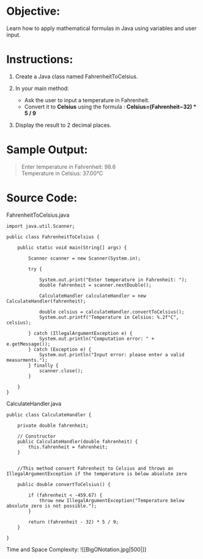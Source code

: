 # Objective:  
Learn how to apply mathematical formulas in Java using variables and user input.
# Instructions:  
1. Create a Java class named FahrenheitToCelsius.  
2. In your main method:
	- Ask the user to input a temperature in Fahrenheit.
	- Convert it to **Celsius** using the formula : **Celsius=(Fahrenheit−32) * 5 / 9**​

3. Display the result to 2 decimal places.
# Sample Output:  
> Enter temperature in Fahrenheit: 98.6  
> Temperature in Celsius: 37.00°C

# Source Code:  
FahrenheitToCelsius.java
```
import java.util.Scanner;

public class FahrenheitToCelsius {

    public static void main(String[] args) {

        Scanner scanner = new Scanner(System.in);

        try {
            
            System.out.print("Enter temperature in Fahrenheit: ");
            double fahrenheit = scanner.nextDouble();

            CalculateHandler calculateHandler = new CalculateHandler(fahrenheit);

            double celsius = calculateHandler.convertToCelsius();
            System.out.printf("Temperature in Celsius: %.2f°C", celsius);
        
        } catch (IllegalArgumentException e) {
            System.out.println("Computation error: " + e.getMessage());
        } catch (Exception e) {
            System.out.println("Input error: please enter a valid measurments.");
        } finally {
            scanner.close();
        }

    }
}
```

CalculateHandler.java
```
public class CalculateHandler {

    private double fahrenheit;

    // Constructor
    public CalculateHandler(double fahrenheit) {
        this.fahrenheit = fahrenheit;
    }


    //This method convert Fahrenheit to Celsius and throws an IllegalArgumentException if the temperature is below absolute zero
   
    public double convertToCelsius() {

        if (fahrenheit < -459.67) {
            throw new IllegalArgumentException("Temperature below absolute zero is not possible.");
        }

        return (fahrenheit - 32) * 5 / 9;
    }
    
}
```

Time and Space Complexity: 
![[BigONotation.jpg|500|]]
